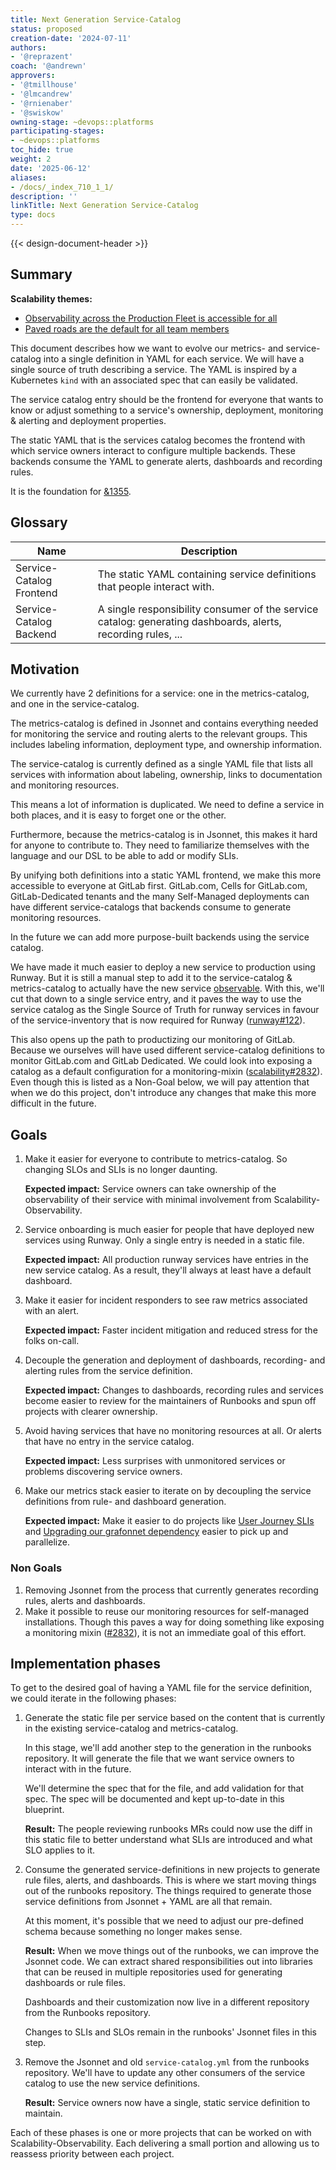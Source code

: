 ```yaml
---
title: Next Generation Service-Catalog
status: proposed
creation-date: '2024-07-11'
authors:
- '@reprazent'
coach: '@andrewn'
approvers:
- '@tmillhouse'
- '@lmcandrew'
- '@rnienaber'
- '@swiskow'
owning-stage: ~devops::platforms
participating-stages:
- ~devops::platforms
toc_hide: true
weight: 2
date: '2025-06-12'
aliases:
- /docs/_index_710_1_1/
description: ''
linkTitle: Next Generation Service-Catalog
type: docs
---
```


{{< design-document-header >}}

## Summary

**Scalability themes:**

- [Observability across the Production Fleet is accessible for all](https://about.gitlab.com/direction/saas-platforms/production-engineering/#observability-across-the-production-fleet-is-accessible-for-all)
- [Paved roads are the default for all team members](https://about.gitlab.com/direction/saas-platforms/production-engineering/#paved-roads-are-the-default-for-all-team-members)

This document describes how we want to evolve our metrics- and
service-catalog into a single definition in YAML for each service. We
will have a single source of truth describing a service. The YAML is
inspired by a Kubernetes `kind` with an associated spec that can
easily be validated.

The service catalog entry should be the frontend for everyone
that wants to know or adjust something to a service's ownership,
deployment, monitoring & alerting and deployment properties.

The static YAML that is the services catalog becomes the frontend with
which service owners interact to configure multiple backends. These
backends consume the YAML to generate alerts, dashboards and recording
rules.

It is the foundation for
[&1355](https://gitlab.com/groups/gitlab-com/gl-infra/-/epics/1355).

## Glossary

| Name                     | Description                                                                                                  |
|--------------------------|--------------------------------------------------------------------------------------------------------------|
| Service-Catalog Frontend | The static YAML containing service definitions that people interact with.                                    |
| Service-Catalog Backend  | A single responsibility consumer of the service catalog: generating dashboards, alerts, recording rules, ... |

## Motivation

We currently have 2 definitions for a service: one in the
metrics-catalog, and one in the service-catalog.

The metrics-catalog is defined in Jsonnet and contains everything
needed for monitoring the service and routing alerts to the relevant
groups. This includes labeling information, deployment type, and
ownership information.

The service-catalog is currently defined as a single YAML file that
lists all services with information about labeling, ownership, links
to documentation and monitoring resources.

This means a lot of information is duplicated. We need to define a
service in both places, and it is easy to forget one or the
other.

Furthermore, because the metrics-catalog is in Jsonnet, this makes it
hard for anyone to contribute to. They need to familiarize themselves
with the language and our DSL to be able to add or modify SLIs.

By unifying both definitions into a static YAML frontend, we make this more
accessible to everyone at GitLab first. GitLab.com, Cells for
GitLab.com, GitLab-Dedicated tenants and the many Self-Managed
deployments can have different service-catalogs that backends consume
to generate monitoring resources.

In the future we can add more purpose-built backends using the service
catalog.

We have made it much easier to deploy a new service to production
using Runway. But it is still a manual step to add it to the
service-catalog & metrics-catalog to actually have the new service
[observable](https://docs.runway.gitlab.com/reference/observability/). With
this, we'll cut that down to a single service entry, and it paves the
way to use the service catalog as the Single Source of Truth for
runway services in favour of the service-inventory that is now
required for Runway
([runway#122](https://gitlab.com/gitlab-com/gl-infra/platform/runway/team/-/issues/122)).

This also opens up the path to productizing our monitoring of GitLab.
Because we ourselves will have used different service-catalog
definitions to monitor GitLab.com and GitLab Dedicated. We could look
into exposing a catalog as a default configuration for a monitoring-mixin
([scalability#2832](https://gitlab.com/gitlab-com/gl-infra/scalability/-/issues/2832)). Even
though this is listed as a Non-Goal below, we will pay attention that
when we do this project, don't introduce any changes that make this
more difficult in the future.

## Goals

1. Make it easier for everyone to contribute to metrics-catalog. So
   changing SLOs and SLIs is no longer daunting.

   **Expected impact:** Service owners can take ownership of the
   observability of their service with minimal involvement from
   Scalability-Observability.

1. Service onboarding is much easier for people that have
   deployed new services using Runway. Only a single entry is needed
   in a static file.

   **Expected impact:** All production runway services have entries in
   the new service catalog. As a result, they'll always at least have
   a default dashboard.

1. Make it easier for incident responders to see raw metrics
   associated with an alert.

   **Expected impact:** Faster incident mitigation and reduced stress
   for the folks on-call.

1. Decouple the generation and deployment of dashboards, recording- and alerting
   rules from the service definition.

   **Expected impact:** Changes to dashboards, recording rules and
   services become easier to review for the maintainers of Runbooks
   and spun off projects with clearer ownership.

1. Avoid having services that have no monitoring resources at all. Or
   alerts that have no entry in the service catalog.

   **Expected impact:** Less surprises with unmonitored services or
   problems discovering service owners.

1. Make our metrics stack easier to iterate on by decoupling the
   service definitions from rule- and dashboard generation.

   **Expected impact:** Make it easier to do projects like
   [User Journey SLIs](https://gitlab.com/gitlab-com/gl-infra/scalability/-/issues/2612)
   and [Upgrading our grafonnet dependency](https://gitlab.com/gitlab-com/gl-infra/scalability/-/issues/2573)
   easier to pick up and parallelize.

### Non Goals

1. Removing Jsonnet from the process that currently generates
   recording rules, alerts and dashboards.
1. Make it possible to reuse our monitoring resources for self-managed
   installations. Though this paves a way for doing something like
   exposing a monitoring mixin
   ([#2832](https://gitlab.com/gitlab-com/gl-infra/scalability/-/issues/2832)),
   it is not an immediate goal of this effort.

## Implementation phases

To get to the desired goal of having a YAML file for the service
definition, we could iterate in the following phases:

1. Generate the static file per service based on the content that is
   currently in the existing service-catalog and metrics-catalog.

   In this stage, we'll add another step to the generation in the
   runbooks repository. It will generate the file that we want service
   owners to interact with in the future.

   We'll determine the spec that for the file, and add validation for
   that spec. The spec will be documented and kept up-to-date in this blueprint.

   **Result:** The people reviewing runbooks MRs could now use the
   diff in this static file to better understand what SLIs are
   introduced and what SLO applies to it.

1. Consume the generated service-definitions in new projects to
   generate rule files, alerts, and dashboards. This is where we start
   moving things out of the runbooks repository. The things required
   to generate those service definitions from Jsonnet + YAML are all
   that remain.

   At this moment, it's possible that we need to adjust our
   pre-defined schema because something no longer makes sense.

   **Result:** When we move things out of the runbooks, we can improve
   the Jsonnet code. We can extract shared responsibilities out into
   libraries that can be reused in multiple repositories used for
   generating dashboards or rule files.

   Dashboards and their customization now live in a different
   repository from the Runbooks repository.

   Changes to SLIs and SLOs remain in the runbooks' Jsonnet files in
   this step.

1. Remove the Jsonnet and old `service-catalog.yml` from the runbooks
   repository. We'll have to update any other consumers of the service
   catalog to use the new service definitions.

   **Result:** Service owners now have a single, static  service
   definition to maintain.

Each of these phases is one or more projects that can be worked on
with Scalability-Observability. Each delivering a small portion and
allowing us to reassess priority between each project.
